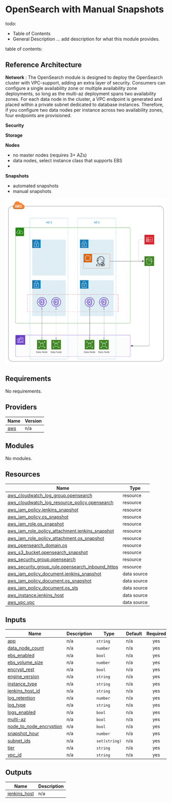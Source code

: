 # OpenSearch with Manual Snapshots

todo:
- Table of Contents
- General Description
... add description for what this module provides.

table of contents:

## Reference Architecture

**Network** : 
The OpenSearch module is designed to deploy the OpenSearch cluster with VPC-support, adding an extra layer of security. Consumers can configure a single availability zone or multiple availability zone deployments, so long as the multi-az deployment spans two availability zones. For each data node in the cluster, a VPC endpoint is generated and placed within a private subnet dedicated to database instances. Therefore, if you configure two data nodes per instance across two availability zones, four endpoints are provisioned. 

**Security**

**Storage**

**Nodes**
- no master nodes (requires 3+ AZs)
- data nodes, select instance class that supports EBS
- 

**Snapshots**
- automated snapshots
- manual snapshots

![Opensearch Boundary](./assets/diagram.png)

<!-- BEGIN_TF_DOCS -->
## Requirements

No requirements.

## Providers

| Name | Version |
|------|---------|
| <a name="provider_aws"></a> [aws](#provider\_aws) | n/a |

## Modules

No modules.

## Resources

| Name | Type |
|------|------|
| [aws_cloudwatch_log_group.opensearch](https://registry.terraform.io/providers/hashicorp/aws/latest/docs/resources/cloudwatch_log_group) | resource |
| [aws_cloudwatch_log_resource_policy.opensearch](https://registry.terraform.io/providers/hashicorp/aws/latest/docs/resources/cloudwatch_log_resource_policy) | resource |
| [aws_iam_policy.jenkins_snapshot](https://registry.terraform.io/providers/hashicorp/aws/latest/docs/resources/iam_policy) | resource |
| [aws_iam_policy.os_snapshot](https://registry.terraform.io/providers/hashicorp/aws/latest/docs/resources/iam_policy) | resource |
| [aws_iam_role.os_snapshot](https://registry.terraform.io/providers/hashicorp/aws/latest/docs/resources/iam_role) | resource |
| [aws_iam_role_policy_attachment.jenkins_snapshot](https://registry.terraform.io/providers/hashicorp/aws/latest/docs/resources/iam_role_policy_attachment) | resource |
| [aws_iam_role_policy_attachment.os_snapshot](https://registry.terraform.io/providers/hashicorp/aws/latest/docs/resources/iam_role_policy_attachment) | resource |
| [aws_opensearch_domain.os](https://registry.terraform.io/providers/hashicorp/aws/latest/docs/resources/opensearch_domain) | resource |
| [aws_s3_bucket.opensearch_snapshot](https://registry.terraform.io/providers/hashicorp/aws/latest/docs/resources/s3_bucket) | resource |
| [aws_security_group.opensearch](https://registry.terraform.io/providers/hashicorp/aws/latest/docs/resources/security_group) | resource |
| [aws_security_group_rule.opensearch_inbound_https](https://registry.terraform.io/providers/hashicorp/aws/latest/docs/resources/security_group_rule) | resource |
| [aws_iam_policy_document.jenkins_snapshot](https://registry.terraform.io/providers/hashicorp/aws/latest/docs/data-sources/iam_policy_document) | data source |
| [aws_iam_policy_document.os_snapshot](https://registry.terraform.io/providers/hashicorp/aws/latest/docs/data-sources/iam_policy_document) | data source |
| [aws_iam_policy_document.os_sts](https://registry.terraform.io/providers/hashicorp/aws/latest/docs/data-sources/iam_policy_document) | data source |
| [aws_instance.jenkins_host](https://registry.terraform.io/providers/hashicorp/aws/latest/docs/data-sources/instance) | data source |
| [aws_vpc.vpc](https://registry.terraform.io/providers/hashicorp/aws/latest/docs/data-sources/vpc) | data source |

## Inputs

| Name | Description | Type | Default | Required |
|------|-------------|------|---------|:--------:|
| <a name="input_app"></a> [app](#input\_app) | n/a | `string` | n/a | yes |
| <a name="input_data_node_count"></a> [data\_node\_count](#input\_data\_node\_count) | n/a | `number` | n/a | yes |
| <a name="input_ebs_enabled"></a> [ebs\_enabled](#input\_ebs\_enabled) | n/a | `bool` | n/a | yes |
| <a name="input_ebs_volume_size"></a> [ebs\_volume\_size](#input\_ebs\_volume\_size) | n/a | `number` | n/a | yes |
| <a name="input_encrypt_rest"></a> [encrypt\_rest](#input\_encrypt\_rest) | n/a | `bool` | n/a | yes |
| <a name="input_engine_version"></a> [engine\_version](#input\_engine\_version) | n/a | `string` | n/a | yes |
| <a name="input_instance_type"></a> [instance\_type](#input\_instance\_type) | n/a | `string` | n/a | yes |
| <a name="input_jenkins_host_id"></a> [jenkins\_host\_id](#input\_jenkins\_host\_id) | n/a | `string` | n/a | yes |
| <a name="input_log_retention"></a> [log\_retention](#input\_log\_retention) | n/a | `number` | n/a | yes |
| <a name="input_log_type"></a> [log\_type](#input\_log\_type) | n/a | `string` | n/a | yes |
| <a name="input_logs_enabled"></a> [logs\_enabled](#input\_logs\_enabled) | n/a | `bool` | n/a | yes |
| <a name="input_multi-az"></a> [multi-az](#input\_multi-az) | n/a | `bool` | n/a | yes |
| <a name="input_node_to_node_encryption"></a> [node\_to\_node\_encryption](#input\_node\_to\_node\_encryption) | n/a | `bool` | n/a | yes |
| <a name="input_snapshot_hour"></a> [snapshot\_hour](#input\_snapshot\_hour) | n/a | `number` | n/a | yes |
| <a name="input_subnet_ids"></a> [subnet\_ids](#input\_subnet\_ids) | n/a | `set(string)` | n/a | yes |
| <a name="input_tier"></a> [tier](#input\_tier) | n/a | `string` | n/a | yes |
| <a name="input_vpc_id"></a> [vpc\_id](#input\_vpc\_id) | n/a | `string` | n/a | yes |

## Outputs

| Name | Description |
|------|-------------|
| <a name="output_jenkins_host"></a> [jenkins\_host](#output\_jenkins\_host) | n/a |
<!-- END_TF_DOCS -->